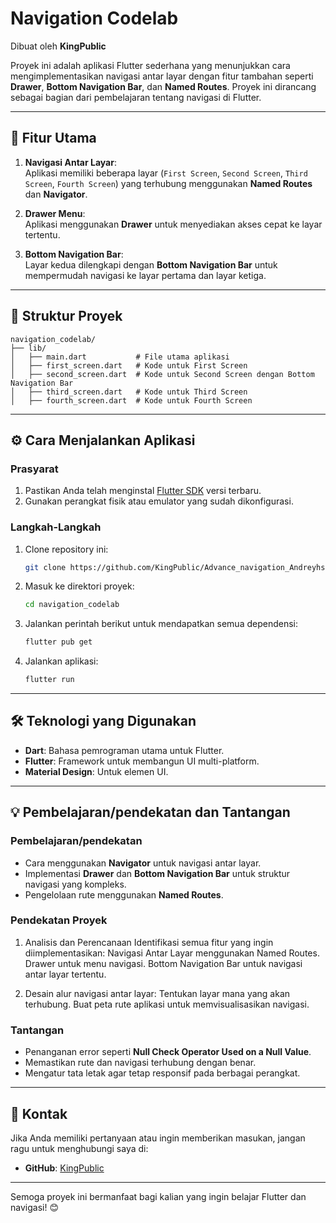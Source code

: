 
# Navigation Codelab


Dibuat oleh **KingPublic**

Proyek ini adalah aplikasi Flutter sederhana yang menunjukkan cara mengimplementasikan navigasi antar layar dengan fitur tambahan seperti **Drawer**, **Bottom Navigation Bar**, dan **Named Routes**. Proyek ini dirancang sebagai bagian dari pembelajaran tentang navigasi di Flutter.

---

## 🚀 Fitur Utama

1. **Navigasi Antar Layar**:  
   Aplikasi memiliki beberapa layar (`First Screen`, `Second Screen`, `Third Screen`, `Fourth Screen`) yang terhubung menggunakan **Named Routes** dan **Navigator**.
   
2. **Drawer Menu**:  
   Aplikasi menggunakan **Drawer** untuk menyediakan akses cepat ke layar tertentu.

3. **Bottom Navigation Bar**:  
   Layar kedua dilengkapi dengan **Bottom Navigation Bar** untuk mempermudah navigasi ke layar pertama dan layar ketiga.

---

## 📂 Struktur Proyek

```plaintext
navigation_codelab/
├── lib/
│   ├── main.dart           # File utama aplikasi
│   ├── first_screen.dart   # Kode untuk First Screen
│   ├── second_screen.dart  # Kode untuk Second Screen dengan Bottom Navigation Bar
│   ├── third_screen.dart   # Kode untuk Third Screen
│   ├── fourth_screen.dart  # Kode untuk Fourth Screen
```

---

## ⚙️ Cara Menjalankan Aplikasi

### Prasyarat
1. Pastikan Anda telah menginstal [Flutter SDK](https://flutter.dev/docs/get-started/install) versi terbaru.
2. Gunakan perangkat fisik atau emulator yang sudah dikonfigurasi.

### Langkah-Langkah
1. Clone repository ini:
   ```bash
   git clone https://github.com/KingPublic/Advance_navigation_Andreyhs
   ```
2. Masuk ke direktori proyek:
   ```bash
   cd navigation_codelab
   ```
3. Jalankan perintah berikut untuk mendapatkan semua dependensi:
   ```bash
   flutter pub get
   ```
4. Jalankan aplikasi:
   ```bash
   flutter run
   ```

---

## 🛠️ Teknologi yang Digunakan 
- **Dart**: Bahasa pemrograman utama untuk Flutter.
- **Flutter**: Framework untuk membangun UI multi-platform.
- **Material Design**: Untuk elemen UI.

---

## 💡 Pembelajaran/pendekatan dan Tantangan
### Pembelajaran/pendekatan
- Cara menggunakan **Navigator** untuk navigasi antar layar.
- Implementasi **Drawer** dan **Bottom Navigation Bar** untuk struktur navigasi yang kompleks.
- Pengelolaan rute menggunakan **Named Routes**.

### Pendekatan Proyek
1. Analisis dan Perencanaan
Identifikasi semua fitur yang ingin diimplementasikan:
Navigasi Antar Layar menggunakan Named Routes.
Drawer untuk menu navigasi.
Bottom Navigation Bar untuk navigasi antar layar tertentu.

2. Desain alur navigasi antar layar:
Tentukan layar mana yang akan terhubung.
Buat peta rute aplikasi untuk memvisualisasikan navigasi.

### Tantangan
- Penanganan error seperti **Null Check Operator Used on a Null Value**.
- Memastikan rute dan navigasi terhubung dengan benar.
- Mengatur tata letak agar tetap responsif pada berbagai perangkat.

---

## 📧 Kontak
Jika Anda memiliki pertanyaan atau ingin memberikan masukan, jangan ragu untuk menghubungi saya di:  
- **GitHub**: [KingPublic](https://github.com/KingPublic)

---

Semoga proyek ini bermanfaat bagi kalian yang ingin belajar Flutter dan navigasi! 😊
